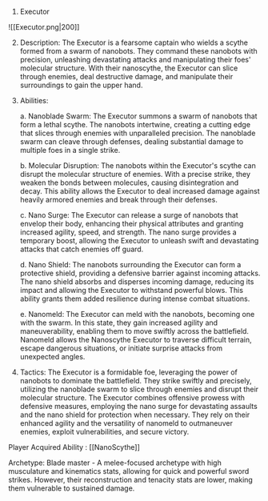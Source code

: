 1. Executor

![[Executor.png|200]]

    
2.  Description: The Executor is a fearsome captain who wields a scythe formed from a swarm of nanobots. They command these nanobots with precision, unleashing devastating attacks and manipulating their foes' molecular structure. With their nanoscythe, the Executor can slice through enemies, deal destructive damage, and manipulate their surroundings to gain the upper hand.
    
3.  Abilities:
    
    a. Nanoblade Swarm: The Executor summons a swarm of nanobots that form a lethal scythe. The nanobots intertwine, creating a cutting edge that slices through enemies with unparalleled precision. The nanoblade swarm can cleave through defenses, dealing substantial damage to multiple foes in a single strike.
    
    b. Molecular Disruption: The nanobots within the Executor's scythe can disrupt the molecular structure of enemies. With a precise strike, they weaken the bonds between molecules, causing disintegration and decay. This ability allows the Executor to deal increased damage against heavily armored enemies and break through their defenses.
    
    c. Nano Surge: The Executor can release a surge of nanobots that envelop their body, enhancing their physical attributes and granting increased agility, speed, and strength. The nano surge provides a temporary boost, allowing the Executor to unleash swift and devastating attacks that catch enemies off guard.
    
    d. Nano Shield: The nanobots surrounding the Executor can form a protective shield, providing a defensive barrier against incoming attacks. The nano shield absorbs and disperses incoming damage, reducing its impact and allowing the Executor to withstand powerful blows. This ability grants them added resilience during intense combat situations.
    
    e. Nanomeld: The Executor can meld with the nanobots, becoming one with the swarm. In this state, they gain increased agility and maneuverability, enabling them to move swiftly across the battlefield. Nanomeld allows the Nanoscythe Executor to traverse difficult terrain, escape dangerous situations, or initiate surprise attacks from unexpected angles.
    
4.  Tactics: The Executor is a formidable foe, leveraging the power of nanobots to dominate the battlefield. They strike swiftly and precisely, utilizing the nanoblade swarm to slice through enemies and disrupt their molecular structure. The Executor combines offensive prowess with defensive measures, employing the nano surge for devastating assaults and the nano shield for protection when necessary. They rely on their enhanced agility and the versatility of nanomeld to outmaneuver enemies, exploit vulnerabilities, and secure victory.

Player Acquired Ability : [[NanoScythe]]

Archetype: Blade master - A melee-focused archetype with high musculature and kinematics stats, allowing for quick and powerful sword strikes. However, their reconstruction and tenacity stats are lower, making them vulnerable to sustained damage. 
